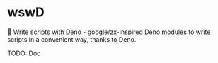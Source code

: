 # wswD

🦕 Write scripts with Deno - google/zx-inspired Deno modules to write scripts in
a convenient way, thanks to Deno.

TODO: Doc
